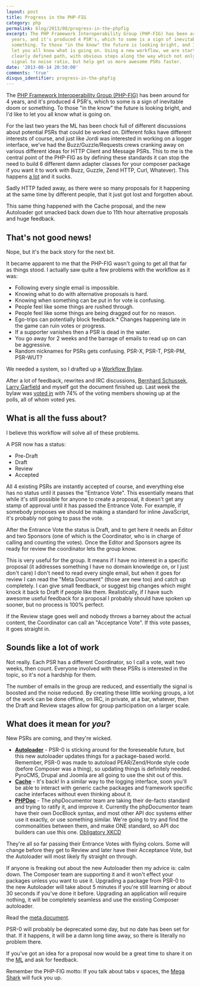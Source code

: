 ```yaml
---
layout: post
title: Progress in the PHP-FIG
category: php
permalink: blog/2013/08/progress-in-the-phpfig
excerpt: The PHP Framework Interoperability Group (PHP-FIG) has been around for 4
  years, and it's produced 4 PSR's, which to some is a sign of inevitable doom or
  something. To those "in the know" the future is looking bright, and I'd like to
  let you all know what is going on. Using a new workflow, we are starting down a
  clearly defined path, with obvious steps along the way which not only increase the
  signal to noise ratio, but help get us more awesome PSRs faster.
date: '2013-08-14 20:50:00'
comments: 'true'
disqus_identifier: progress-in-the-phpfig
---
```


The [PHP Framework Interoperability Group (PHP-FIG)](http://www.php-fig.org/) has been around for 4 years, and it's produced 4 PSR's, which to some is a sign of inevitable doom or something. To those "in the know" the future is looking bright, and I'd like to let you all know what is going on.

For the last two years the ML has been chock full of different discussions about potential PSRs that could be worked on. Different folks have different interests of course, and just like Jordi was interested in working on a logger interface, we've had the Buzz/Guzzle/Requests crews cranking away on various different ideas for HTTP Client and Message PSRs. This to me is the central point of the PHP-FIG as by defining these standards it can stop the need to build 6 different damn adapter classes for your composer package if you want it to work with Buzz, Guzzle, Zend HTTP, Curl, Whatever). This happens [a lot](http://geocoder-php.org/) and it sucks.

Sadly HTTP faded away, as there were so many proposals for it happening at the same time by different people, that it just got lost and forgotten about.

This same thing happened with the Cache proposal, and the new Autoloader got smacked back down due to 11th hour alternative proposals and huge feedback.

## That's not good news!

Nope, but it's the back story for the next bit. 

It became apparent to me that the PHP-FIG wasn't going to get all that far as things stood. I actually saw quite a few problems with the workflow as it was:

* Following every single email is impossible.
* Knowing what to do with alternative proposals is hard.
* Knowing when something can be put in for vote is confusing.
* People feel like some things are rushed through.
* People feel like some things are being dragged out for no reason.
* Ego-trips can potentially block feedback.* Changes happening late in the game can ruin votes or progress.
* If a supporter vanishes then a PSR is dead in the water.
* You go away for 2 weeks and the barrage of emails to read up on can be aggressive.
* Random nicknames for PSRs gets confusing. PSR-X, PSR-T, PSR-PM, PSR-WUT?

We needed a system, so I drafted up a [Workflow Bylaw](https://github.com/php-fig/fig-standards/pull/146). 

After a lot of feedback, rewrites and IRC discussions, [Bernhard Schussek](https://github.com/bschussek), [Larry Garfield](https://twitter.com/crell) and myself got the document finished up. Last week the bylaw was [voted in](https://groups.google.com/forum/#!topic/php-fig/hba-ggOo70Y) with 74% of the voting members showing up at the polls, all of whom voted yes.

## What is all the fuss about?

I believe this workflow will solve all of these problems.

A PSR now has a status:

* Pre-Draft
* Draft
* Review
* Accepted

All 4 existing PSRs are instantly accepted of course, and everything else has no status until it passes the "Entrance Vote". This essentially means that while it's still possible for anyone to create a proposal, it doesn't get any stamp of approval until it has passed the Entrance Vote. For example, if somebody proposes we should be making a standard for inline JavaScript, it's probably not going to pass the vote.

After the Entrance Vote the status is Draft, and to get here it needs an Editor and two Sponsors (one of which is the Coordinator, who is in charge of calling and counting the votes). Once the Editor and Sponsors agree its ready for review the coordinator lets the group know.

This is very useful for the group. It means if I have no interest in a specific proposal (it addresses something I have no domain knowledge on, or I just don't care) I don't need to read every single email, but when it goes for review I can read the "Meta Document" (those are new too) and catch up completely. I can give small feedback, or suggest big changes which might knock it back to Draft if people like them. Realistically, if I have such awesome useful feedback for a proposal I probably should have spoken up sooner, but no process is 100% perfect.

If the Review stage goes well and nobody throws a barney about the actual content, the Coordinator can call an "Acceptance Vote". If this vote passes, it goes straight in.

## Sounds like a lot of work

Not really. Each PSR has a different Coordinator, so I call a vote, wait two weeks, then count. Everyone involved with these PSRs is interested in the topic, so it's not a hardship for them.

The number of emails in the group are reduced, and essentially the signal is boosted and the noise reduced. By creating these little working groups, a lot of the work can be done offline, on IRC, in private, at a bar, whatever, then the Draft and Review stages allow for group participation on a larger scale.

## What does it mean for _you_?

New PSRs are coming, and they're wicked.

* [**Autoloader**](https://groups.google.com/forum/#!topic/php-fig/_LYBgfcEoFE) - PSR-0 is sticking around for the foreseeable future, but this new autoloader updates things for a package-based world. Remember, PSR-0 was made to autoload PEAR/Zend/Horde style code (before Composer was a thing), so updating things is definitely needed. PyroCMS, Drupal and Joomla are all going to use the shit out of this.
* [**Cache**](https://groups.google.com/forum/#!topic/php-fig/mBP6PmG0TqU) - It's back! In a similar way to the logging interface, soon you'll be able to interact with generic cache packages and framework specific cache interfaces without even thinking about it.
* [**PHPDoc**](https://groups.google.com/forum/#!topic/php-fig/M3CcFynWkdo) - The phpDocumentor team are taking their de-facto standard and trying to ratify it, and improve it. Currently the phpDocumentor team have their own DocBlock syntax, and most other API doc systems either use it exactly, or use something similar. We're going to try and find the commonalities between them, and make ONE standard, so API doc builders can use this one. [Obligatory XKCD](http://xkcd.com/927/)

They're all so far passing their Entrance Votes with flying colors. Some will change before they get to Review and later have their Acceptance Vote, but the Autoloader will most likely fly straight on through.

If anyone is freaking out about the new Autoloader then my advice is: calm down. The Composer team are supporting it and it won't effect your packages unless you want to use it. Upgrading a package from PSR-0 to the new Autoloader will take about 5 minutes if you're still learning or about 30 seconds if you've done it before. Upgrading an application will require nothing, it will be completely seamless and use the existing Composer autoloader.

Read the [meta document](https://github.com/pmjones/fig-standards/blob/master/proposed/autoloader/autoload-meta.md).

PSR-0 will probably be deprecated some day, but no date has been set for that. If it happens, it will be a damn long time away, so there is literally no problem there.

If you've got an idea for a proposal now would be a great time to share it on the [ML](https://groups.google.com/forum/#!forum/php-fig) and ask for feedback.

Remember the PHP-FIG motto: If you talk about tabs v spaces, the [Mega Shark](http://www.youtube.com/watch?v=jBizgLZX7W0) will fuck you up.